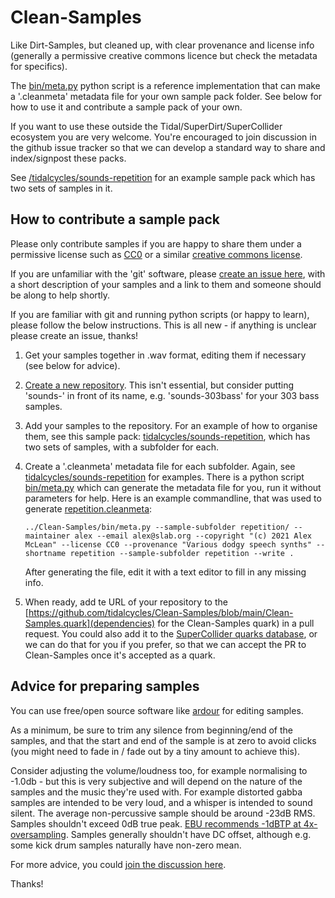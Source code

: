 # Clean-Samples

Like Dirt-Samples, but cleaned up, with clear provenance and license
info (generally a permissive creative commons licence but check the
metadata for specifics).

The [bin/meta.py](bin/meta.py) python script is a reference
implementation that can make a '.cleanmeta' metadata file for your own
sample pack folder. See below for how to use it and contribute a
sample pack of your own.

If you want to use these outside the Tidal/SuperDirt/SuperCollider
ecosystem you are very welcome. You're encouraged to join discussion
in the github issue tracker so that we can develop a standard way to
share and index/signpost these packs.

See
[/tidalcycles/sounds-repetition](https://github.com/tidalcycles/sounds-repetition)
for an example sample pack which has two sets of samples in it.

## How to contribute a sample pack

Please only contribute samples if you are happy to share them under a
permissive license such as
[CC0](https://creativecommons.org/share-your-work/public-domain/cc0/) or 
a similar [creative commons license](https://creativecommons.org/choose/).

If you are unfamiliar with the 'git' software, please [create an issue
here](https://github.com/tidalcycles/Clean-Samples/issues), with a
short description of your samples and a link to them and someone
should be along to help shortly.

If you are familiar with git and running python scripts (or happy to
learn), please follow the below instructions. This is all new - if
anything is unclear please create an issue, thanks!

1. Get your samples together in .wav format, editing them if necessary (see below for advice).
2. [Create a new repository](https://github.com/new). This isn't
   essential, but consider putting 'sounds-' in front of its name,
   e.g. 'sounds-303bass' for your 303 bass samples.
3. Add your samples to the repository. For an example of how to
   organise them, see this sample pack:
   [tidalcycles/sounds-repetition](https://github.com/tidalcycles/sounsd-repetition),
   which has two sets of samples, with a subfolder for each.
4. Create a '.cleanmeta' metadata file for each subfolder. Again, see
   [tidalcycles/sounds-repetition](https://github.com/tidalcycles/sounds-repetition)
   for examples. There is a python script [bin/meta.py](bin/meta.py)
   which can generate the metadata file for you, run it without
   parameters for help. Here is an example commandline, that was used to generate [repetition.cleanmeta](https://github.com/tidalcycles/sounds-repetition/blob/main/repetition.cleanmeta):

   ```
   ../Clean-Samples/bin/meta.py --sample-subfolder repetition/ --maintainer alex --email alex@slab.org --copyright "(c) 2021 Alex McLean" --license CC0 --provenance "Various dodgy speech synths" --shortname repetition --sample-subfolder repetition --write .
   ```
   After generating the file, edit it with a text editor to fill in any missing info.
5. When ready, add te URL of your repository to the [https://github.com/tidalcycles/Clean-Samples/blob/main/Clean-Samples.quark](dependencies) for the Clean-Samples quark) in a pull request. You could also add it to the [SuperCollider quarks database](https://github.com/supercollider-quarks/quarks/blob/master/directory.txt), or we can do that for you if you prefer, so that we can accept the PR to Clean-Samples once it's accepted as a quark.

## Advice for preparing samples

You can use free/open source software like
[ardour](https://www.audacityteam.org/download/) for editing samples.

As a minimum, be sure to trim any silence from beginning/end of the
samples, and that the start and end of the sample is at zero to avoid
clicks (you might need to fade in / fade out by a tiny amount to
achieve this).

Consider adjusting the volume/loudness too, for example normalising to
-1.0db - but this is very subjective and will depend on the nature of
the samples and the music they're used with. For example distorted
gabba samples are intended to be very loud, and a whisper is intended
to sound silent. The average non-percussive sample should be around
-23dB RMS. Samples shouldn't exceed 0dB true peak. [EBU recommends
-1dBTP at
4x-oversampling](https://tech.ebu.ch/docs/tech/tech3343-v2.pdf).
Samples generally shouldn't have DC offset, although e.g. some kick drum samples
naturally have non-zero mean.

For more advice, you could [join the discussion here](https://github.com/tidalcycles/Clean-Samples/issues/8).

Thanks!
